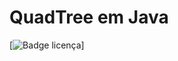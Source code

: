 # QuadTree em Java

[![Badge licença](https://img.shields.io/github/license/GabrielMendesMelo/QuadTree-Java?color=darkgreen&label=licen%C3%A7a)]
